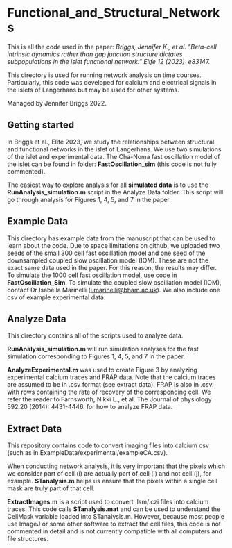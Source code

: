 # Functional_and_Structural_Networks
This is all the code used in the paper: *Briggs, Jennifer K., et al. "Beta-cell intrinsic dynamics rather than gap junction structure dictates subpopulations in the islet functional network." Elife 12 (2023): e83147.*

This directory is used for running network analysis on time courses. Particularly, this code was developed for calcium and electrical signals in the Islets of Langerhans but may be used for other systems.

Managed by Jennifer Briggs 2022.


## Getting started
In Briggs et al., Elife 2023, we study the relationships between structural and functional networks in the islet of Langerhans. We use two simulations of the islet and experimental data. The Cha-Noma fast oscillation model of the islet can be found in folder: **FastOscillation_sim** (this code is not fully commented). 

The easiest way to explore analysis for all **simulated data** is to use the **RunAnalysis_simulation.m** script in the Analyze Data folder. This script will go through analysis for Figures 1, 4, 5, and 7 in the paper. 

## Example Data
This directory has example data from the manuscript that can be used to learn about the code. Due to space limitations on github, we uploaded two seeds of the small 300 cell fast oscillation model and one seed of the downsampled coupled slow oscillation model (IOM). These are not the exact same data used in the paper. For this reason, the results may differ. To simulate the 1000 cell fast oscillation model, use code in **FastOscillation_Sim**. To simulate the coupled slow oscillation model (IOM), contact Dr Isabella Marinelli (i.marinelli@bham.ac.uk). We also include one csv of example experimental data. 


## Analyze Data
This directory contains all of the scripts used to analyze data. 

**RunAnalysis_simulation.m** will run simulation analyses for the fast simulation corresponding to Figures 1, 4, 5, and 7 in the paper. 

**AnalyzeExperimental.m** was used to create Figure 3 by analyzing experimental calcium traces and FRAP data. Note that the calcium traces are assumed to be in .csv format (see extract data). FRAP is also in .csv. with rows containing the rate of recovery of the corresponding cell. We refer the reader to Farnsworth, Nikki L., et al. The Journal of physiology 592.20 (2014): 4431-4446. for how to analyze FRAP data. 

## Extract Data
This repository contains code to convert imaging files into calcium csv (such as in ExampleData/experimental/exampleCA.csv). 

When conducting network analysis, it is very important that the pixels which we consider part of cell (i) are actually part of cell (i) and not cell (j), for example. **STanalysis.m** helps us ensure that the pixels within a single cell mask are truly part of that cell.

**ExtractImages.m** is a script used to convert .lsm/.czi files into calcium traces. This code calls **STanalysis.mat** and can be used to understand the CellMask variable loaded into STanalysis.m. However, because most people use ImageJ or some other software to extract the cell files, this code is not commented in detail and is not currently compatible with all computers and file structures.  

